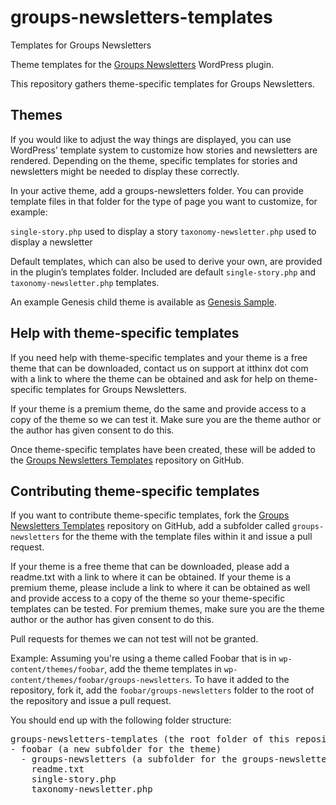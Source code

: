 groups-newsletters-templates
============================

Templates for Groups Newsletters

Theme templates for the <a href="http://www.itthinx.com/plugins/groups-newsletters/">Groups Newsletters</a> WordPress plugin.

This repository gathers theme-specific templates for Groups Newsletters.


Themes
------

If you would like to adjust the way things are displayed, you can use WordPress’ template system to customize how stories and newsletters are rendered. Depending on the theme, specific templates for stories and newsletters might be needed to display these correctly.

In your active theme, add a groups-newsletters folder. You can provide template files in that folder for the type of page you want to customize, for example:

`single-story.php` used to display a story
`taxonomy-newsletter.php` used to display a newsletter

Default templates, which can also be used to derive your own, are provided in the plugin’s templates folder.
Included are default `single-story.php` and `taxonomy-newsletter.php` templates.

An example Genesis child theme is available as <a href="https://github.com/itthinx/genesis-sample">Genesis Sample</a>.

Help with theme-specific templates
----------------------------------

If you need help with theme-specific templates and your theme is a free theme that can be downloaded, contact us on support at itthinx dot com with a link to where the theme can be obtained and ask for help on theme-specific templates for Groups Newsletters.

If your theme is a premium theme, do the same and provide access to a copy of the theme so we can test it. Make sure you are the theme author or the author has given consent to do this.

Once theme-specific templates have been created, these will be added to the <a href="https://github.com/itthinx/groups-newsletters-templates">Groups Newsletters Templates</a> repository on GitHub.


Contributing theme-specific templates
-------------------------------------

If you want to contribute theme-specific templates, fork the <a href="https://github.com/itthinx/groups-newsletters-templates">Groups Newsletters Templates</a> repository on GitHub, add a subfolder called <code>groups-newsletters</code> for the theme with the template files within it and issue a pull request.

If your theme is a free theme that can be downloaded, please add a readme.txt with a link to where it can be obtained.
If your theme is a premium theme, please include a link to where it can be obtained as well and provide access to a copy of the theme so your theme-specific templates can be tested.
For premium themes, make sure you are the theme author or the author has given consent to do this.

Pull requests for themes we can not test will not be granted.

Example: Assuming you're using a theme called Foobar that is in <code>wp-content/themes/foobar</code>, add the theme templates in <code>wp-content/themes/foobar/groups-newsletters</code>. To have it added to the repository, fork it, add the <code>foobar/groups-newsletters</code> folder to the root of the repository and issue a pull request.

You should end up with the following folder structure:

<pre>
groups-newsletters-templates (the root folder of this repository)
- foobar (a new subfolder for the theme)
  - groups-newsletters (a subfolder for the groups-newsletters templates)
    readme.txt
    single-story.php
    taxonomy-newsletter.php
</pre>
